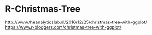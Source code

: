 # R-Christmas-Tree
http://www.theanalyticslab.nl/2016/12/25/christmas-tree-with-ggplot/
https://www.r-bloggers.com/christmas-tree-with-ggplot/

